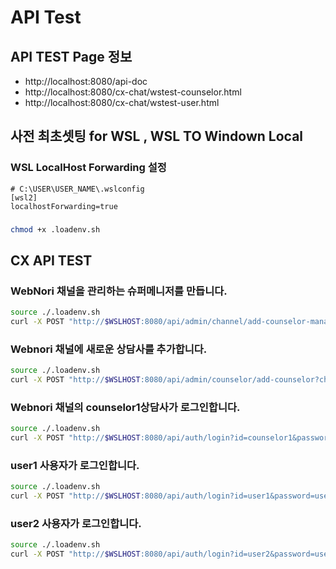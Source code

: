 # API Test

## API TEST Page 정보
- http://localhost:8080/api-doc
- http://localhost:8080/cx-chat/wstest-counselor.html
- http://localhost:8080/cx-chat/wstest-user.html


## 사전 최초셋팅 for WSL , WSL TO Windown Local

### WSL LocalHost Forwarding 설정
```
# C:\USER\USER_NAME\.wslconfig
[wsl2]
localhostForwarding=true
```

###
```bash
chmod +x .loadenv.sh
```
## CX API TEST

### WebNori 채널을 관리하는 슈퍼메니저를 만듭니다.

```bash
source ./.loadenv.sh
curl -X POST "http://$WSLHOST:8080/api/admin/channel/add-counselor-manager?channel=webnori"  
```

### Webnori 채널에 새로운 상담사를 추가합니다.

```bash
source ./.loadenv.sh
curl -X POST "http://$WSLHOST:8080/api/admin/counselor/add-counselor?channel=webnori&id=counselor1"
```

### Webnori 채널의 counselor1상담사가 로그인합니다.

```bash
source ./.loadenv.sh
curl -X POST "http://$WSLHOST:8080/api/auth/login?id=counselor1&password=counselor1&identifier=webnori&nick=counselor1&authType=counselor"    
```

### user1 사용자가 로그인합니다.

```bash
source ./.loadenv.sh
curl -X POST "http://$WSLHOST:8080/api/auth/login?id=user1&password=user1&identifier=user1&nick=sam&authType=user"
```

### user2 사용자가 로그인합니다.

```bash
source ./.loadenv.sh
curl -X POST "http://$WSLHOST:8080/api/auth/login?id=user2&password=user2&identifier=user2&nick=sam2&authType=user"
```